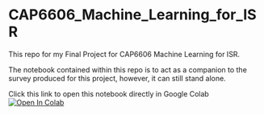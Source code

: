 # CAP6606_Machine_Learning_for_ISR
This repo for my Final Project for CAP6606 Machine Learning for ISR.

The notebook contained within this repo is to act as a companion to the survey produced for this project, however, it can still stand alone.

Click this link to open this notebook directly in Google Colab [![Open In Colab](https://colab.research.google.com/assets/colab-badge.svg)](https://github.com/DCMoe/CAP6606_Machine_Learning_for_ISR/blob/main/MoE_Final_Project_David_Moe.ipynb)
